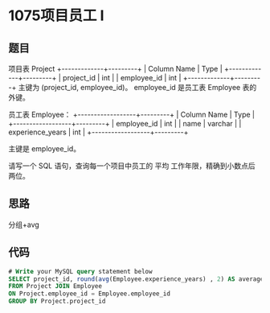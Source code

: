 1075项目员工 I
===

题目
---

项目表 Project
+-------------+---------+
| Column Name | Type    |
+-------------+---------+
| project_id  | int     |
| employee_id | int     |
+-------------+---------+
主键为 (project_id, employee_id)。
employee_id 是员工表 Employee 表的外键。

员工表 Employee：
+------------------+---------+
| Column Name      | Type    |
+------------------+---------+
| employee_id      | int     |
| name             | varchar |
| experience_years | int     |
+------------------+---------+

主键是 employee_id。

请写一个 SQL 语句，查询每一个项目中员工的 平均 工作年限，精确到小数点后两位。

思路
---

分组+avg

代码
---

```sql
# Write your MySQL query statement below
SELECT project_id, round(avg(Employee.experience_years) , 2) AS average_years
FROM Project JOIN Employee
ON Project.employee_id = Employee.employee_id
GROUP BY Project.project_id
```
